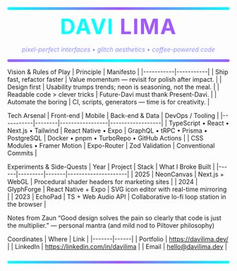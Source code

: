<!-- ─────────────────────────  COLOR BAR  ───────────────────────── -->
<div align="center" style="height:6px;background:linear-gradient(90deg,#00ffff,#a259ff,#00ffff);border-radius:8px;"></div>

<h1 align="center" style="margin:8px 0 0 0;font-size:3rem;letter-spacing:2px;">
  <span style="color:#00ffff;">DAVI</span>
  <span style="color:#a259ff;">LIMA</span>
</h1>
<p align="center" style="color:#8f8fff;font-style:italic;">
  pixel-perfect interfaces • glitch aesthetics • coffee-powered code
</p>

<!-- ─────────────────────────  COLOR BAR  ───────────────────────── -->
<div align="center" style="height:6px;background:linear-gradient(90deg,#a259ff,#00ffff,#a259ff);border-radius:8px;margin-top:12px;"></div>

Vision & Rules of Play
| Principle | Manifesto |
|-----------|-----------|
| Ship fast, refactor faster | Value momentum — revisit for polish after impact. |
| Design first | Usability trumps trends; neon is seasoning, not the meal. |
| Readable code > clever tricks | Future-Davi must thank Present-Davi. |
| Automate the boring | CI, scripts, generators — time is for creativity. |

Tech Arsenal
| Front-end | Mobile | Back-end & Data | DevOps / Tooling |
|-----------|--------|-----------------|------------------|
| TypeScript • React • Next.js • Tailwind | React Native • Expo | GraphQL • tRPC • Prisma • PostgreSQL | Docker • pnpm • TurboRepo • GitHub Actions |
| CSS Modules • Framer Motion | Expo-Router | Zod Validation | Conventional Commits |

Experiments & Side-Quests
| Year | Project | Stack | What I Broke Built |
|------|---------|-------|---------------------|
| 2025 | NeonCanvas | Next.js + WebGL | Procedural shader headers for marketing sites |
| 2024 | GlyphForge | React Native + Expo | SVG icon editor with real-time mirroring |
| 2023 | EchoPad | TS + Web Audio API | Collaborative lo-fi loop station in the browser |

Notes from Zaun
“Good design solves the pain so clearly that code is just the multiplier.”
— personal mantra (and mild nod to Piltover philosophy)

Coordinates
| Where | Link |
|-------|------|
| Portfolio | https://davilima.dev/ |
| LinkedIn | https://linkedin.com/in/davilima |
| Email | hello@davilima.dev |

<!-- ─────────────────────────  COLOR BAR  ───────────────────────── -->
<div align="center" style="height:6px;background:linear-gradient(90deg,#00ffff,#a259ff,#00ffff);border-radius:8px;margin-top:24px;"></div>
